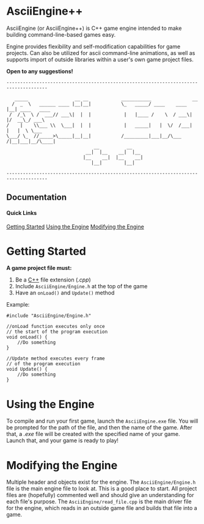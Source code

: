 # AsciiEngine++
AsciiEngine (or AsciiEngine++) is C++ game engine intended to make building command-line-based games easy.

Engine provides flexibility and self-modification capabilities for game projects. Can also be utilized for ascii command-line animations, as well as supports import of outside libraries within a user's own game project files.

**Open to any suggestions!**

```
-------------------------------------------------------------------------------------

   _____                 __ __            ___________               __               
  /  _  \   ______ ____ |__|__|           \_   _____/ ____    ____ |__| ____   ____  
 /  /_\  \ /  ___// ___\|  |  |            |   |____ /    \  / ___\|  |/  __\_/ ___\ 
/    |    \\___ \\  \___|  |  |            |   _____|   |  \/  /___|  |   |  \ \___ 
\___/ \_  //_____>\_____|__|__|           /_________|___|__/\___  /|__|___|__/\____| 
                                __          __     
                             __|  |__    __|  |__ 
                            |__    __|  |__    __| 
                               |__|        |__|    

-------------------------------------------------------------------------------------
```

## Documentation

#### Quick Links

[Getting Started](#Getting-Started)
[Using the Engine](#Using-the-Engine)
[Modifying the Engine](#Modifying-the-Engine)

# Getting Started
**A game project file must:**
1. Be a [C++](https://www.cplusplus.com/) file extension (*.cpp*)
2. Include `AsciiEngine/Engine.h` at the top of the game
3. Have an `onLoad()` and `Update()` method

Example:
```
#include "AsciiEngine/Engine.h"

//onLoad function executes only once 
// the start of the program execution
void onLoad() {
    //Do something
}

//Update method executes every frame
// of the program execution
void Update() {
    //Do something
}
```

# Using the Engine
To compile and run your first game, launch the `AsciiEngine.exe` file. You will be prompted for the path of the file, and then the name of the game. After that, a *.exe* file will be created with the specified name of your game. Launch that, and your game is ready to play!

# Modifying the Engine
Multiple header and objects exist for the engine. The `AsciiEngine/Engine.h` file is the main engine file to look at. This is a good place to start. All project files are (hopefully) commented well and should give an understanding for each file's purpose. The `AsciiEngine/read_file.cpp` is the main driver file for the engine, which reads in an outside game file and builds that file into a game.